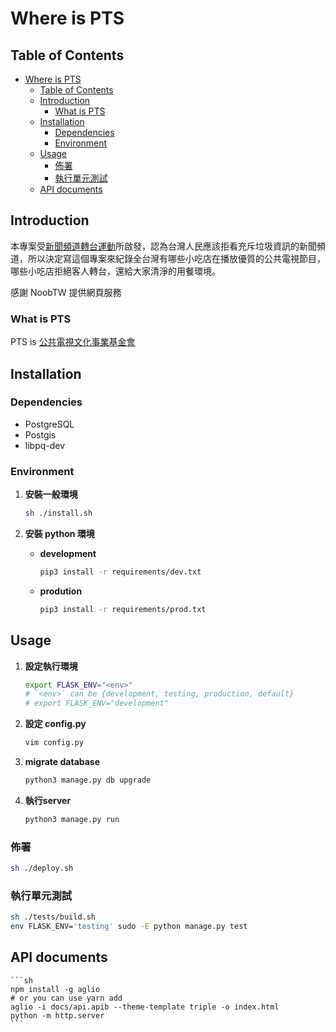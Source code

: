 # Where is PTS

## Table of Contents

<!-- TOC -->

- [Where is PTS](#where-is-pts)
    - [Table of Contents](#table-of-contents)
    - [Introduction](#introduction)
        - [What is PTS](#what-is-pts)
    - [Installation](#installation)
        - [Dependencies](#dependencies)
        - [Environment](#environment)
    - [Usage](#usage)
        - [佈署](#佈署)
        - [執行單元測試](#執行單元測試)
    - [API documents](#api-documents)

<!-- /TOC -->

## Introduction

本專案受[新聞頻道轉台運動](https://www.facebook.com/ChangeChannelMov/)所啟發，認為台灣人民應該拒看充斥垃圾資訊的新聞頻道，所以決定寫這個專案來紀錄全台灣有哪些小吃店在播放優質的公共電視節目，哪些小吃店拒絕客人轉台，還給大家清淨的用餐環境。

感謝 NoobTW 提供網頁服務

### What is PTS

PTS is [公共電視文化事業基金會](https://www.pts.org.tw/)

## Installation

### Dependencies

* PostgreSQL
* Postgis
* libpq-dev

### Environment

1. **安裝一般環境**

    ```bash
    sh ./install.sh
    ```

2. **安裝 python 環境**

    - **development**

        ```bash
        pip3 install -r requirements/dev.txt
        ```

    - **prodution**

        ```bash
        pip3 install -r requirements/prod.txt
        ```

## Usage

1. **設定執行環境**

    ```bash
    export FLASK_ENV="<env>"
    # `<env>` can be {development, testing, production, default}
    # export FLASK_ENV="development"
    ```

2. **設定 config.py**

    ```bash
    vim config.py
    ```

3. **migrate database**

    ```bash
    python3 manage.py db upgrade
    ```

4. **執行server**

    ```bash
    python3 manage.py run
    ```

### 佈署

```bash
sh ./deploy.sh
```

### 執行單元測試

```bash
sh ./tests/build.sh
env FLASK_ENV='testing' sudo -E python manage.py test
```

## API documents

    ```sh
    npm install -g aglio
    # or you can use yarn add
    aglio -i docs/api.apib --theme-template triple -o index.html
    python -m http.server
    ```
